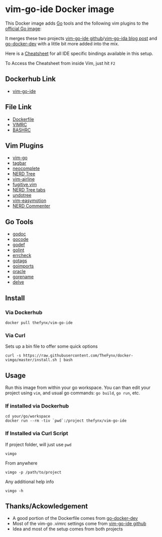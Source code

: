 # vim-go-ide Docker image

This Docker image adds [Go](https://golang.org/) tools and the following vim plugins to the [official Go image](https://registry.hub.docker.com/_/golang/):

It merges these two projects [vim-go-ide github](https://github.com/farazdagi/vim-go-ide)/[vim-go-ida blog post](http://farazdagi.com/blog/2015/vim-as-golang-ide/) and [go-docker-dev](https://github.com/mbrt/go-docker-dev) with a little bit more added into the mix.

Here is a [Cheatsheet](https://github.com/TheFynx/docker-vimgo/blob/master/dotfiles/home/dev/.vim/CHEATSHEET.md) for all IDE specific bindings available in this setup.

To Access the Cheatsheet from inside Vim, just hit `F2`

## Dockerhub Link
* [vim-go-ide](https://hub.docker.com/r/thefynx/vim-go-ide/)

## File Link
* [Dockerfile](https://github.com/TheFynx/docker-vimgo/blob/master/Dockerfile)
* [VIMRC](https://github.com/TheFynx/docker-vimgo/blob/master/dotfiles/home/dev/.vimrc)
* [BASHRC](https://github.com/TheFynx/docker-vimgo/blob/master/dotfiles/home/dev/.bashrc)

## Vim Plugins

* [vim-go](https://github.com/fatih/vim-go)
* [tagbar](https://github.com/majutsushi/tagbar)
* [neocomplete](https://github.com/Shougo/neocomplete)
* [NERD Tree](https://github.com/scrooloose/nerdtree)
* [vim-airline](https://github.com/bling/vim-airline)
* [fugitive.vim](https://github.com/tpope/vim-fugitive)
* [NERD Tree tabs](https://github.com/jistr/vim-nerdtree-tabs)
* [undotree](https://github.com/mbbill/undotree)
* [vim-easymotion](https://github.com/Lokaltog/vim-easymotion)
* [NERD Commenter](https://github.com/scrooloose/nerdcommenter)

## Go Tools

* [godoc](https://godoc.org/golang.org/x/tools/cmd/godoc)
* [gocode](https://github.com/nsf/gocode)
* [godef](https://github.com/rogpeppe/godef)
* [golint](https://github.com/golang/lint/golint)
* [errcheck](https://github.com/kisielk/errcheck)
* [gotags](https://github.com/jstemmer/gotags)
* [goimports](https://godoc.org/golang.org/x/tools/cmd/goimports)
* [oracle](https://godoc.org/golang.org/x/tools/cmd/oracle)
* [gorename](https://godoc.org/golang.org/x/tools/cmd/gorename)
* [delve](https://github.com/derekparker/delve)

## Install

### Via Dockerhub

`docker pull thefynx/vim-go-ide`

### Via Curl

Sets up a bin file to offer some quick options

`curl -s https://raw.githubusercontent.com/TheFynx/docker-vimgo/master/install.sh | bash`

## Usage

Run this image from within your go workspace. You can than edit your project using `vim`, and usual go commands: `go build`, `go run`, etc.

### If installed via Dockerhub

```
cd your/go/workspace
docker run --rm -tiv `pwd`:/project thefynx/vim-go-ide
```

### If Installed via Curl Script

If project folder, will just use `pwd`
```
vimgo
```

From anywhere
```
vimgo -p /path/to/project
```

Any additional help info
```
vimgo -h
```

## Thanks/Ackowledgement
* A good portion of the Dockerfile comes from [go-docker-dev](https://github.com/mbrt/go-docker-dev)
* Most of the vim-go .vimrc settings come from [vim-go-ide github](https://github.com/farazdagi/vim-go-ide)
* Idea and most of the setup comes from both projects


